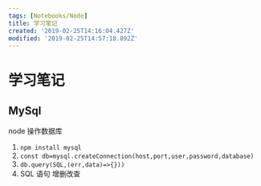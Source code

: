 ```yaml
---
tags: [Notebooks/Node]
title: 学习笔记
created: '2019-02-25T14:16:04.427Z'
modified: '2019-02-25T14:57:18.892Z'
---
```


# 学习笔记

## MySql

node 操作数据库

1. `npm install mysql`
2. `const db=mysql.createConnection(host,port,user,password,database)`
3. `db.query(SQL,(err,data)=>{}))`
4. SQL 语句 增删改查
